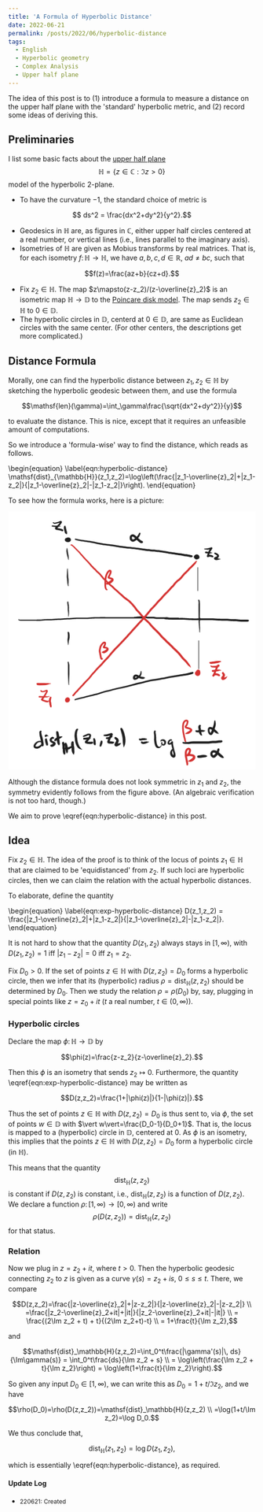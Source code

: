 ```yaml
---
title: 'A Formula of Hyperbolic Distance'
date: 2022-06-21
permalink: /posts/2022/06/hyperbolic-distance
tags:
  - English
  - Hyperbolic geometry
  - Complex Analysis
  - Upper half plane
---
```


The idea of this post is to (1) introduce a formula to measure a distance on the upper half plane with the 'standard' hyperbolic metric, and (2) record some ideas of deriving this.

## Preliminaries

I list some basic facts about the [upper half plane](https://en.wikipedia.org/wiki/Poincar%C3%A9_half-plane_model) $$\mathbb{H}=\{z\in\mathbb{C} : \Im z>0\}$$ model of the hyperbolic 2-plane.

 * To have the curvature $-1$, the standard choice of metric is

$$ ds^2 = \frac{dx^2+dy^2}{y^2}.$$

 * Geodesics in $\mathbb{H}$ are, as figures in $\mathbb{C}$, either upper half circles centered at a real number, or vertical lines (i.e., lines parallel to the imaginary axis).
 * Isometries of $\mathbb{H}$ are given as Mobius transforms by real matrices. That is, for each isometry $f\colon\mathbb{H}\to\mathbb{H}$, we have $a,b,c,d\in\mathbb{R}$, $ad\neq bc$, such that

 $$f(z)=\frac{az+b}{cz+d}.$$

 * Fix $z_2\in\mathbb{H}$. The map $z\mapsto(z-z_2)/(z-\overline{z}_2)$ is an isometric map $\mathbb{H}\to\mathbb{D}$ to the [Poincare disk model](https://en.wikipedia.org/wiki/Poincar%C3%A9_disk_model). The map sends $z_2\in\mathbb{H}$ to $0\in\mathbb{D}$.
 * The hyperbolic circles in $\mathbb{D}$, centerd at $0\in\mathbb{D}$, are same as Euclidean circles with the same center. (For other centers, the descriptions get more complicated.)

## Distance Formula

Morally, one can find the hyperbolic distance between $z_1,z_2\in\mathbb{H}$ by sketching the hyperbolic geodesic between them, and use the formula

$$\mathsf{len}(\gamma)=\int_\gamma\frac{\sqrt{dx^2+dy^2}}{y}$$

to evaluate the distance. This is nice, except that it requires an unfeasible amount of computations.

So we introduce a 'formula-wise' way to find the distance, which reads as follows.

\begin{equation}
\label{eqn:hyperbolic-distance}
\mathsf{dist}_{\mathbb{H}}(z_1,z_2)=\log\left(\frac{|z_1-\overline{z}_2|+|z_1-z_2|}{|z_1-\overline{z}_2|-|z_1-z_2|}\right).
\end{equation}

To see how the formula works, here is a picture:

![geometric-interpretation](/images/220621-fig1.png)

Although the distance formula does not look symmetric in $z_1$ and $z_2$, the symmetry evidently follows from the figure above. (An algebraic verification is not too hard, though.)

We aim to prove \eqref{eqn:hyperbolic-distance} in this post.

## Idea

Fix $z_2\in\mathbb{H}$. The idea of the proof is to think of the locus of points $z_1\in\mathbb{H}$ that are claimed to be 'equidistanced' from $z_2$. If such loci are hyperbolic circles, then we can claim the relation with the actual hyperbolic distances.

To elaborate, define the quantity

\begin{equation}
\label{eqn:exp-hyperbolic-distance}
D(z_1,z_2) = \frac{|z_1-\overline{z}_2|+|z_1-z_2|}{|z_1-\overline{z}_2|-|z_1-z_2|}.
\end{equation}

It is not hard to show that the quantity $D(z_1,z_2)$ always stays in $[1,\infty)$, with $D(z_1,z_2)=1$ iff $\vert z_1-z_2\vert =0$ iff $z_1=z_2$.

Fix $D_0>0$. If the set of points $z\in\mathbb{H}$ with $D(z,z_2)=D_0$ forms a hyperbolic circle, then we infer that its (hyperbolic) radius $\rho=\mathsf{dist}_\mathbb{H}(z,z_2)$ should be determined by $D_0$. Then we study the relation $\rho=\rho(D_0)$ by, say, plugging in special points like $z=z_0+it$ ($t$ a real number, $t\in(0,\infty)$).

### Hyperbolic circles

Declare the map $\phi\colon\mathbb{H}\to\mathbb{D}$ by

$$\phi(z)=\frac{z-z_2}{z-\overline{z}_2}.$$

Then this $\phi$ is an isometry that sends $z_2\mapsto 0$. Furthermore, the quantity \eqref{eqn:exp-hyperbolic-distance} may be written as

$$D(z,z_2)=\frac{1+|\phi(z)|}{1-|\phi(z)|}.$$

Thus the set of points $z\in\mathbb{H}$ with $D(z,z_2)=D_0$ is thus sent to, via $\phi$, the set of points $w\in\mathbb{D}$ with $\vert w\vert=\frac{D_0-1}{D_0+1}$. That is, the locus is mapped to a (hyperbolic) circle in $\mathbb{D}$, centered at $0$. As $\phi$ is an isometry, this implies that the points $z\in\mathbb{H}$ with $D(z,z_2)=D_0$ form a hyperbolic circle (in $\mathbb{H}$).

This means that the quantity $$\mathsf{dist}_\mathbb{H}(z,z_2)$$ is constant if $D(z,z_2)$ is constant, i.e., $\mathsf{dist}_\mathbb{H}(z,z_2)$ is a function of $D(z,z_2)$. We declare a function $\rho\colon[1,\infty)\to[0,\infty)$ and write $$\rho(D(z,z_2))=\mathsf{dist}_\mathbb{H}(z,z_2)$$ for that status.

### Relation

Now we plug in $z=z_2+it$, where $t>0$. Then the hyperbolic geodesic connecting $z_2$ to $z$ is given as a curve $\gamma(s)=z_2+is$, $0\leq s\leq t$. There, we compare

$$D(z,z_2)=\frac{|z-\overline{z}_2|+|z-z_2|}{|z-\overline{z}_2|-|z-z_2|} \\ =\frac{|z_2-\overline{z}_2+it|+|it|}{|z_2-\overline{z}_2+it|-|it|} \\ = \frac{(2\Im z_2 + t) + t}{(2\Im z_2+t)-t} \\ = 1+\frac{t}{\Im z_2},$$

and

$$\mathsf{dist}_\mathbb{H}(z,z_2)=\int_0^t\frac{|\gamma'(s)|\, ds}{\Im\gamma(s)} = \int_0^t\frac{ds}{\Im z_2 + s} \\ = \log\left(\frac{\Im z_2 + t}{\Im z_2}\right) = \log\left(1+\frac{t}{\Im z_2}\right).$$

So given any input $D_0\in[1,\infty)$, we can write this as $D_0=1+t/\Im z_2$, and we have

$$\rho(D_0)=\rho(D(z,z_2))=\mathsf{dist}_\mathbb{H}(z,z_2) \\ =\log(1+t/\Im z_2)=\log D_0.$$

We thus conclude that,

$$\mathsf{dist}_\mathbb{H}(z_1,z_2) = \log D(z_1,z_2),$$

which is essentially \eqref{eqn:hyperbolic-distance}, as required.

#### Update Log
 * <span style="font-size:12px">220621: Created</span>
